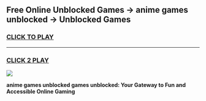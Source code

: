 
## Free Online Unblocked Games → anime games unblocked → Unblocked Games
<h3>
<a href="https://premium.freeplayer.one?title=anime_games_unblocked&ref=21F">CLICK TO PLAY</a></h3>
<hr>

<h3>
<a href="https://premium.freeplayer.one?title=anime_games_unblocked&ref=21F">CLICK 2 PLAY</a>
  
</h3>

<a href="https://premium.freeplayer.one?title=anime_games_unblocked&ref=21F/"><img src="https://clearcache.store/games.png"></a>


**anime games unblocked games unblocked: Your Gateway to Fun and Accessible Online Gaming**
